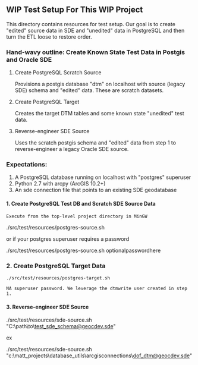 ## WIP Test Setup For This WIP Project

This directory contains resources for test setup.  Our goal is to create "edited" source data in SDE and "unedited" data in PostgreSQL and then turn the ETL loose to restore order.

### Hand-wavy outline: Create Known State Test Data in Postgis and Oracle SDE

1. Create PostgreSQL Scratch Source 

    Provisions a postgis database "dtm" on localhost with source (legacy SDE) schema and "edited" data.  These are scratch datasets.

2. Create PostgreSQL Target

   Creates the target DTM tables and some known state "unedited" test data.

3. Reverse-engineer SDE Source

   Uses the scratch postgis schema and "edited" data from step 1 to reverse-engineer a legacy Oracle SDE source.  

### Expectations:

1. A PostgreSQL database running on localhost with "postgres" superuser 
2. Python 2.7 with arcpy (ArcGIS 10.2+)
3. An sde connection file that points to an existing SDE geodatabase

#### 1. Create PostgreSQL Test DB and Scratch SDE Source Data

    Execute from the top-level project directory in MinGW 
                   
   ./src/test/resources/postgres-source.sh                                                                

   or if your postgres superuser requires a password

   ./src/test/resources/postgres-source.sh optionalpasswordhere

### 2. Create PostgreSQL Target Data            

    ./src/test/resources/postgres-target.sh  

    NA superuser password. We leverage the dtmwrite user created in step 1.   

#### 3. Reverse-engineer SDE Source

   ./src/test/resources/sde-source.sh "C:\path\to\test_sde_schema@geocdev.sde"

   ex

   ./src/test/resources/sde-source.sh "c:\matt_projects\database_utils\arcgisconnections\dof_dtm@geocdev.sde"
   